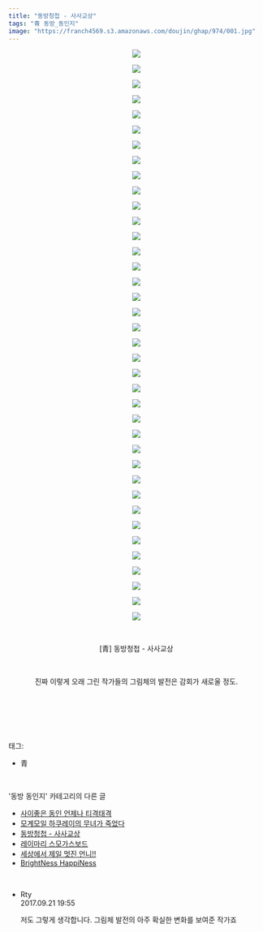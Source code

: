 ```yaml
---
title: "동방청첩 - 사사교상"
tags: "青 동방_동인지"
image: "https://franch4569.s3.amazonaws.com/doujin/ghap/974/001.jpg"
---
```

<div class="article">
<p style="text-align: center; clear: none; float: none;"><img src="{{ site.imgserver2 }}/ghap/974/001.jpg"/></p>
<p style="text-align: center; clear: none; float: none;"><img src="{{ site.imgserver2 }}/ghap/974/002.jpg"/></p>
<p style="text-align: center; clear: none; float: none;"><img src="{{ site.imgserver2 }}/ghap/974/003.jpg"/></p>
<p style="text-align: center; clear: none; float: none;"><img src="{{ site.imgserver2 }}/ghap/974/004.jpg"/></p>
<p style="text-align: center; clear: none; float: none;"><img src="{{ site.imgserver2 }}/ghap/974/005.jpg"/></p>
<p style="text-align: center; clear: none; float: none;"><img src="{{ site.imgserver2 }}/ghap/974/006.jpg"/></p>
<p style="text-align: center; clear: none; float: none;"><img src="{{ site.imgserver2 }}/ghap/974/007.jpg"/></p>
<p style="text-align: center; clear: none; float: none;"><img src="{{ site.imgserver2 }}/ghap/974/008.jpg"/></p>
<p style="text-align: center; clear: none; float: none;"><img src="{{ site.imgserver2 }}/ghap/974/009.jpg"/></p>
<p style="text-align: center; clear: none; float: none;"><img src="{{ site.imgserver2 }}/ghap/974/010.jpg"/></p>
<p style="text-align: center; clear: none; float: none;"><img src="{{ site.imgserver2 }}/ghap/974/011.jpg"/></p>
<p style="text-align: center; clear: none; float: none;"><img src="{{ site.imgserver2 }}/ghap/974/012.jpg"/></p>
<p style="text-align: center; clear: none; float: none;"><img src="{{ site.imgserver2 }}/ghap/974/013.jpg"/></p>
<p style="text-align: center; clear: none; float: none;"><img src="{{ site.imgserver2 }}/ghap/974/014.jpg"/></p>
<p style="text-align: center; clear: none; float: none;"><img src="{{ site.imgserver2 }}/ghap/974/015.jpg"/></p>
<p style="text-align: center; clear: none; float: none;"><img src="{{ site.imgserver2 }}/ghap/974/016.jpg"/></p>
<p style="text-align: center; clear: none; float: none;"><img src="{{ site.imgserver2 }}/ghap/974/017.jpg"/></p>
<p style="text-align: center; clear: none; float: none;"><img src="{{ site.imgserver2 }}/ghap/974/018.jpg"/></p>
<p style="text-align: center; clear: none; float: none;"><img src="{{ site.imgserver2 }}/ghap/974/019.jpg"/></p>
<p style="text-align: center; clear: none; float: none;"><img src="{{ site.imgserver2 }}/ghap/974/020.jpg"/></p>
<p style="text-align: center; clear: none; float: none;"><img src="{{ site.imgserver2 }}/ghap/974/021.jpg"/></p>
<p style="text-align: center; clear: none; float: none;"><img src="{{ site.imgserver2 }}/ghap/974/022.jpg"/></p>
<p style="text-align: center; clear: none; float: none;"><img src="{{ site.imgserver2 }}/ghap/974/023.jpg"/></p>
<p style="text-align: center; clear: none; float: none;"><img src="{{ site.imgserver2 }}/ghap/974/024.jpg"/></p>
<p style="text-align: center; clear: none; float: none;"><img src="{{ site.imgserver2 }}/ghap/974/025.jpg"/></p>
<p style="text-align: center; clear: none; float: none;"><img src="{{ site.imgserver2 }}/ghap/974/026.jpg"/></p>
<p style="text-align: center; clear: none; float: none;"><img src="{{ site.imgserver2 }}/ghap/974/027.jpg"/></p>
<p style="text-align: center; clear: none; float: none;"><img src="{{ site.imgserver2 }}/ghap/974/028.jpg"/></p>
<p style="text-align: center; clear: none; float: none;"><img src="{{ site.imgserver2 }}/ghap/974/029.jpg"/></p>
<p style="text-align: center; clear: none; float: none;"><img src="{{ site.imgserver2 }}/ghap/974/030.jpg"/></p>
<p style="text-align: center; clear: none; float: none;"><img src="{{ site.imgserver2 }}/ghap/974/031.jpg"/></p>
<p style="text-align: center; clear: none; float: none;"><img src="{{ site.imgserver2 }}/ghap/974/032.jpg"/></p>
<p style="text-align: center; clear: none; float: none;"><img src="{{ site.imgserver2 }}/ghap/974/033.jpg"/></p>
<p style="text-align: center; clear: none; float: none;"><img src="{{ site.imgserver2 }}/ghap/974/034.jpg"/></p>
<p style="text-align: center; clear: none; float: none;"><img src="{{ site.imgserver2 }}/ghap/974/035.jpg"/></p>
<p style="text-align: center; clear: none; float: none;"><img src="{{ site.imgserver2 }}/ghap/974/036.jpg"/></p>
<p style="text-align: center; clear: none; float: none;"><img src="{{ site.imgserver2 }}/ghap/974/037.jpg"/></p>
<p style="text-align: center; clear: none; float: none;"><img src="{{ site.imgserver2 }}/ghap/974/038.jpg"/></p>
<p style="text-align: center; clear: none; float: none;"><br/></p>
<p style="text-align: center; clear: none; float: none;">[青] 동방청첩 - 사사교상</p>
<p style="text-align: center; clear: none; float: none;"><br/></p>
<p style="text-align: center; clear: none; float: none;">진짜 이렇게 오래 그린 작가들의 그림체의 발전은 감회가 새로울 정도.</p>
<p style="text-align: center; clear: none; float: none;"><br/></p>
<p><br/></p>
</div><br/>
<div class="tagTrail">
<p>태그: </p>
<ul>
<li>青</li>
</ul>
</div><br/>
<div class="another">
<p>'동방 동인지' 카테고리의 다른 글</p>
<ul>
<li><a href="/ghap_976">사이좋은 동인 언제나 티격태격</a></li>
<li><a href="/ghap_975">모계모일 하쿠레이의 무녀가 죽었다</a></li>
<li><a href="/ghap_974">동방청첩 - 사사교상</a></li>
<li><a href="/ghap_973">레이마리 스모가스보드</a></li>
<li><a href="/ghap_972">세상에서 제일 멋진 언니!!</a></li>
<li><a href="/ghap_970">BrightNess HappiNess</a></li>
</ul>
</div><br/>
<div class="cb_module cb_fluid">
<div class="cb_wrt cb_profile">
<div class="comment">
<ul>
<li class="cb_thumb_off" id="comment15087906">
<div class="cb_comment_area">
<div class="cb_info_area">
<div class="cb_section">
<span class="cb_nick_name">Rty</span>
</div>
<div class="cb_section">
<span class="cb_date">2017.09.21 19:55 </span>
</div>
</div>
<div class="cb_dsc_comment">
<p class="cb_dsc">
											저도 그렇게 생각합니다. 그림체 발전의 아주 확실한 변화를 보여준 작가죠
										</p>
</div>
</div></li>
</ul>
</div>
</div><!-- commentList close -->
</div><br/>
